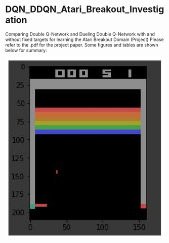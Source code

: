 # DQN_DDQN_Atari_Breakout_Investigation
Comparing Double Q-Network and Dueling Double Q-Network with and without fixed targets for learning the Atari Breakout Domain (Project)
Please refer to the .pdf for the project paper. Some figures and tables are shown below for summary:

![](atari_images/atari.PNG)
